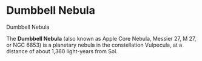# Dumbbell Nebula
Dumbbell Nebula
 		 	 

The **Dumbbell Nebula** (also known as Apple Core Nebula, Messier 27, M 27, or NGC 6853) is a planetary nebula in the constellation Vulpecula, at a distance of about 1,360 light-years from Sol.